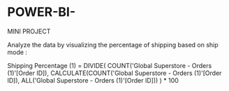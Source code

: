 # POWER-BI-
MINI PROJECT

Analyze the data by visualizing the percentage of shipping based on ship mode : 

Shipping Percentage (1) = 
DIVIDE(
    COUNT('Global Superstore - Orders (1)'[Order ID]),
    CALCULATE(COUNT('Global Superstore - Orders (1)'[Order ID]), ALL('Global Superstore - Orders (1)'[Order ID]))
) * 100


